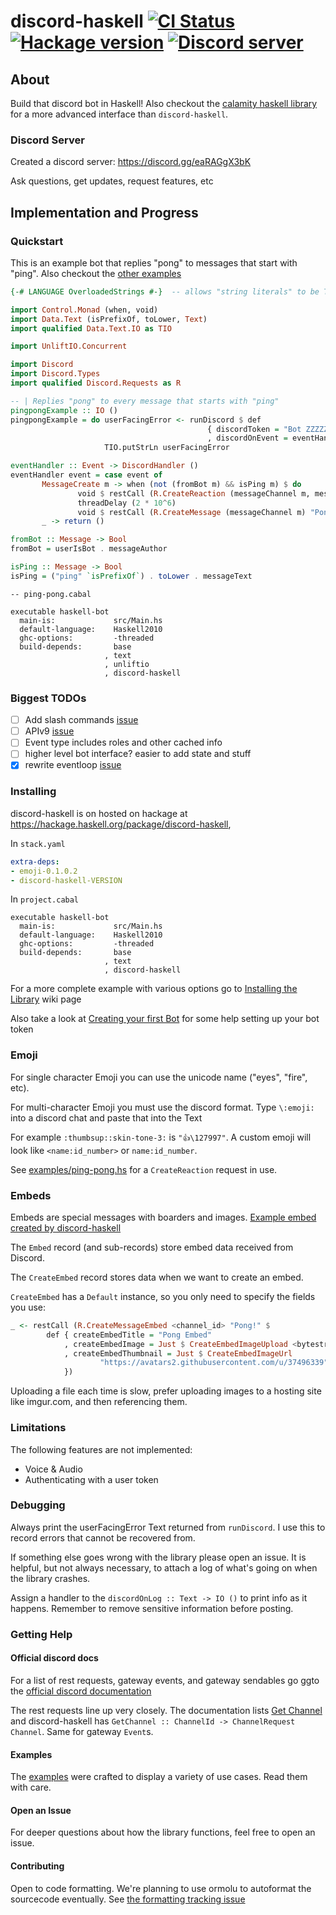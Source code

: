 # discord-haskell           [![CI Status](https://github.com/aquarial/discord-haskell/actions/workflows/main.yml/badge.svg)](https://github.com/aquarial/discord-haskell/actions/)        [![Hackage version](http://img.shields.io/hackage/v/discord-haskell.svg?label=Hackage)](https://hackage.haskell.org/package/discord-haskell)              [![Discord server](https://discord.com/api/guilds/918577626954739722/widget.png?style=shield)](https://discord.gg/eaRAGgX3bK)

## About

Build that discord bot in Haskell! Also checkout the [calamity haskell library](https://github.com/nitros12/calamity)
for a more advanced interface than `discord-haskell`.

### Discord Server

Created a discord server: <https://discord.gg/eaRAGgX3bK>

Ask questions, get updates, request features, etc

## Implementation and Progress

### Quickstart

This is an example bot that replies "pong" to messages that start with "ping". Also checkout the [other examples](./examples/)

```haskell
{-# LANGUAGE OverloadedStrings #-}  -- allows "string literals" to be Text

import Control.Monad (when, void)
import Data.Text (isPrefixOf, toLower, Text)
import qualified Data.Text.IO as TIO

import UnliftIO.Concurrent

import Discord
import Discord.Types
import qualified Discord.Requests as R

-- | Replies "pong" to every message that starts with "ping"
pingpongExample :: IO ()
pingpongExample = do userFacingError <- runDiscord $ def
                                            { discordToken = "Bot ZZZZZZZZZZZZZZZZZZZ"
                                            , discordOnEvent = eventHandler }
                     TIO.putStrLn userFacingError

eventHandler :: Event -> DiscordHandler ()
eventHandler event = case event of
       MessageCreate m -> when (not (fromBot m) && isPing m) $ do
               void $ restCall (R.CreateReaction (messageChannel m, messageId m) "eyes")
               threadDelay (2 * 10^6)
               void $ restCall (R.CreateMessage (messageChannel m) "Pong!")
       _ -> return ()

fromBot :: Message -> Bool
fromBot = userIsBot . messageAuthor

isPing :: Message -> Bool
isPing = ("ping" `isPrefixOf`) . toLower . messageText
```

```cabal
-- ping-pong.cabal

executable haskell-bot
  main-is:             src/Main.hs
  default-language:    Haskell2010
  ghc-options:         -threaded
  build-depends:       base
                     , text
                     , unliftio
                     , discord-haskell
```

### Biggest TODOs

- [ ] Add slash commands [issue](https://github.com/aquarial/discord-haskell/issues/59)
- [ ] APIv9 [issue](https://github.com/aquarial/discord-haskell/issues/72)
- [ ] Event type includes roles and other cached info
- [ ] higher level bot interface? easier to add state and stuff
- [x] rewrite eventloop [issue](https://github.com/aquarial/discord-haskell/issues/70)

### Installing

discord-haskell is on hosted on hackage at <https://hackage.haskell.org/package/discord-haskell>,

In `stack.yaml`

```yaml
extra-deps:
- emoji-0.1.0.2
- discord-haskell-VERSION
```

In `project.cabal`

```cabal
executable haskell-bot
  main-is:             src/Main.hs
  default-language:    Haskell2010
  ghc-options:         -threaded
  build-depends:       base
                     , text
                     , discord-haskell
```

For a more complete example with various options go to
[Installing the Library](https://github.com/aquarial/discord-haskell/wiki/Installing-the-Library) wiki page

Also take a look at
[Creating your first Bot](https://github.com/aquarial/discord-haskell/wiki/Creating-your-first-Bot)
for some help setting up your bot token

### Emoji

For single character Emoji you can use the unicode name ("eyes", "fire", etc).

For multi-character Emoji you must use the discord format. Type `\:emoji:` into
a discord chat and paste that into the Text

For example `:thumbsup::skin-tone-3:` is `"👍\127997"`.
A custom emoji will look like `<name:id_number>` or `name:id_number`.

See [examples/ping-pong.hs](https://github.com/aquarial/discord-haskell/blob/master/examples/ping-pong.hs)
 for a `CreateReaction` request in use.

### Embeds

Embeds are special messages with boarders and images. [Example embed created by discord-haskell](./examples/embed-photo.jpg)

The `Embed` record (and sub-records) store embed data received from Discord.

The `CreateEmbed` record stores data when we want to create an embed.

`CreateEmbed` has a `Default` instance, so you only need to specify the fields you use:

```haskell
_ <- restCall (R.CreateMessageEmbed <channel_id> "Pong!" $
        def { createEmbedTitle = "Pong Embed"
            , createEmbedImage = Just $ CreateEmbedImageUpload <bytestring>
            , createEmbedThumbnail = Just $ CreateEmbedImageUrl
                    "https://avatars2.githubusercontent.com/u/37496339"
            })
```

Uploading a file each time is slow, prefer uploading images to a hosting site like imgur.com, and then referencing them.

### Limitations

The following features are not implemented:

- Voice & Audio
- Authenticating with a user token

### Debugging

Always print the userFacingError Text returned from `runDiscord`. I use this to record
errors that cannot be recovered from.

If something else goes wrong with the library please open an issue. It is helpful,
but not always necessary, to attach a log of what's going on when the library
crashes.

Assign a handler to the `discordOnLog :: Text -> IO ()` to print info as it happens.
Remember to remove sensitive information before posting.

### Getting Help

#### Official discord docs

For a list of rest requests, gateway events, and gateway sendables go ggto the
[official discord documentation](https://discord.com/developers/docs/intro)

The rest requests line up very closely. The documentation lists
[Get Channel](https://discord.com/developers/docs/resources/channel#get-channel)
and discord-haskell has `GetChannel :: ChannelId -> ChannelRequest Channel`. Same for gateway `Event`s.

#### Examples

The [examples](https://github.com/aquarial/discord-haskell/tree/master/examples) were crafted
to display a variety of use cases. Read them with care.

#### Open an Issue

For deeper questions about how the library functions, feel free to open an issue.

#### Contributing

Open to code formatting. We're planning to use ormolu to autoformat the sourcecode eventually.
See [the formatting tracking issue](https://github.com/aquarial/discord-haskell/issues/87)
